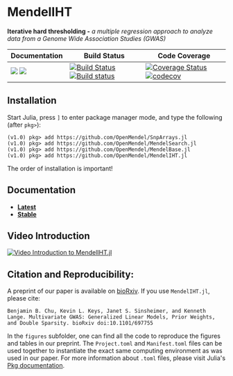# MendelIHT

**Iterative hard thresholding -** *a multiple regression approach to analyze data from a Genome Wide Association Studies (GWAS)*

| **Documentation** | **Build Status** | **Code Coverage**  |
|-------------------|------------------|--------------------|
| [![](https://img.shields.io/badge/docs-latest-blue.svg)](https://OpenMendel.github.io/MendelIHT.jl/latest) [![](https://img.shields.io/badge/docs-stable-blue.svg)](https://OpenMendel.github.io/MendelIHT.jl/stable) | [![Build Status](https://travis-ci.org/OpenMendel/MendelIHT.jl.svg?branch=master)](https://travis-ci.org/OpenMendel/MendelIHT.jl) [![Build status](https://ci.appveyor.com/api/projects/status/s7dxx48g1ol9hqi0?svg=true)](https://ci.appveyor.com/project/biona001/mendeliht-jl) | [![Coverage Status](https://coveralls.io/repos/github/OpenMendel/MendelIHT.jl/badge.svg?branch=master)](https://coveralls.io/github/OpenMendel/MendelIHT.jl?branch=master)  [![codecov](https://codecov.io/gh/OpenMendel/MendelIHT.jl/branch/master/graph/badge.svg)](https://codecov.io/gh/OpenMendel/MendelIHT.jl)

## Installation

Start Julia, press `]` to enter package manager mode, and type the following (after `pkg>`):
```
(v1.0) pkg> add https://github.com/OpenMendel/SnpArrays.jl
(v1.0) pkg> add https://github.com/OpenMendel/MendelSearch.jl
(v1.0) pkg> add https://github.com/OpenMendel/MendelBase.jl
(v1.0) pkg> add https://github.com/OpenMendel/MendelIHT.jl
```
The order of installation is important!

## Documentation

+ [**Latest**](https://OpenMendel.github.io/MendelIHT.jl/latest/)
+ [**Stable**](https://OpenMendel.github.io/MendelIHT.jl/stable/)

## Video Introduction

[![Video Introduction to MendelIHT.jl](https://github.com/OpenMendel/MendelIHT.jl/blob/master/figures/video_intro.png)](https://www.youtube.com/watch?v=UPIKafShwFw)

## Citation and Reproducibility:

A preprint of our paper is available on [bioRxiv](https://www.biorxiv.org/content/10.1101/697755v1). If you use `MendelIHT.jl`, please cite:

```
Benjamin B. Chu, Kevin L. Keys, Janet S. Sinsheimer, and Kenneth Lange. Multivariate GWAS: Generalized Linear Models, Prior Weights, and Double Sparsity. bioRxiv doi:10.1101/697755
```

In the `figures` subfolder, one can find all the code to reproduce the figures and tables in our preprint. The `Project.toml` and `Manifest.toml` files can be used together to instantiate the exact same computing environment as was used in our paper. For more information about `.toml` files, please visit Julia's [Pkg documentation](https://docs.julialang.org/en/v1.0/stdlib/Pkg/#Glossary-1). 
